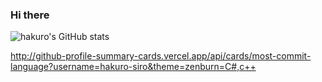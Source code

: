 ### Hi there

![hakuro's GitHub stats](https://github-readme-stats.vercel.app/api?username=hakuro-siro&show_icons=true&theme=transparent)

http://github-profile-summary-cards.vercel.app/api/cards/most-commit-language?username=hakuro-siro&theme=zenburn=C#,c++

